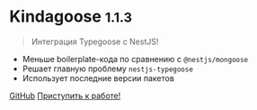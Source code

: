 # Kindagoose <small>1.1.3</small>

> Интеграция Typegoose c NestJS!

- Меньше boilerplate-кода по сравнению с `@nestjs/mongoose`
- Решает главную проблему `nestjs-typegoose`
- Использует последние версии пакетов

[GitHub](https://github.com/docsifyjs/docsify/)
[Приступить к работе!](/ru-ru/?id=Быстрый-старт)
